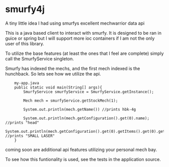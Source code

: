smurfy4j
========

A tiny little idea I had using smurfys excellent mechwarrior data api

This is a java based client to interact with smurfy. It is designed to be ran in guice or spring but I will support more ioc containers if I am not the only user of this library.

To utilize the base features (at least the ones that I feel are complete) simply call the SmurfyService singleton.

Smurfy has indexed the mechs, and the first mech indexed is the hunchback. So lets see how we utilize the api.

```
    my-app.java
    public static void main(String[] args){
        SmurfyService smurfyService = SmurfyService.getInstance();
        
        Mech mech = smurfyService.getStockMech(1);
        
        System.out.println(mech.getName()) //prints hbk-4g
        
        System.out.println(mech.getConfiguration().get(0).name); //prints "head"
        System.out.println(mech.getConfiguration().get(0).getItems().get(0).getName(); //prints "SMALL LASER"
    }
```

coming soon are additional api features utilizing your personal mech bay.

To see how this funtionality is used, see the tests in the application source.
